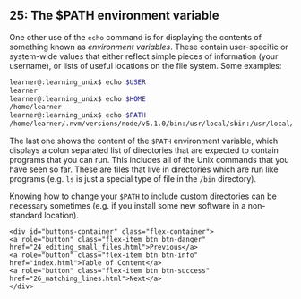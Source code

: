 ## 25: The $PATH environment variable

One other use of the `echo` command is for displaying the contents of something known as *environment variables*. These contain user-specific or system-wide values that either reflect simple pieces of information (your username), or lists of useful locations on the file system. Some examples:

```bash
learner@:learning_unix$ echo $USER
learner
learner@:learning_unix$ echo $HOME
/home/learner
learner@:learning_unix$ echo $PATH
/home/learner/.nvm/versions/node/v5.1.0/bin:/usr/local/sbin:/usr/local/bin:/usr/sbin:/usr/bin:/sbin:/bin                       
```

The last one shows the content of the `$PATH` environment variable, which displays a colon separated list of directories that are expected to contain programs that you can run. This includes all of the Unix commands that you have seen so far. These are files that live in directories which are run like programs (e.g. `ls` is just a special type of file in the `/bin` directory).

Knowing how to change your `$PATH` to include custom directories can be necessary sometimes (e.g. if you install some new software in a non-standard location).

```{=html}	
<div id="buttons-container" class="flex-container">
<a role="button" class="flex-item btn btn-danger" href="24_editing_small_files.html">Previous</a> 
<a role="button" class="flex-item btn btn-info" href="index.html">Table of Content</a> 
<a role="button" class="flex-item btn btn-success" href="26_matching_lines.html">Next</a>
</div>
```